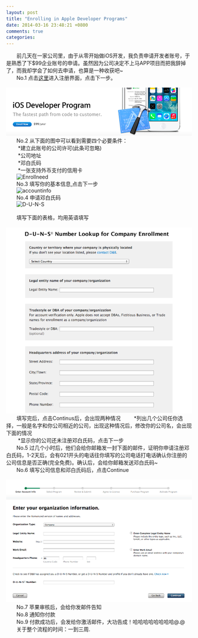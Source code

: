 ```yaml
---
layout: post
title: "Enrolling in Apple Developer Programs"
date: 2014-03-16 23:48:21 +0800
comments: true
categories: 
---  
```


&emsp;&emsp;前几天在一家公司里，由于从零开始做iOS开发，我负责申请开发者账号，于是熟悉了下$99企业账号的申请。虽然因为公司决定不上马APP项目而把我辞掉了，而我却学会了如何去申请，也算是一种收获吧~  
&emsp;&emsp;No.1 点击[这里](https://developer.apple.com/programs/ios/)进入注册界面，点击下一步。   
&emsp;&emsp;![Enroll](/images/enroll.png)  
&emsp;&emsp;No.2 从下面的图中可以看到需要四个必要条件：  
&emsp;&emsp; *建立此账号的公司许可(此条可忽略)    
&emsp;&emsp; *公司地址  
&emsp;&emsp; *邓白氏码  
&emsp;&emsp; *一张支持外币支付的信用卡  
&emsp;&emsp;![Enrollneed](/iamges/enrollneed.png)    
&emsp;&emsp;No.3 填写你的基本信息,点击下一步    
&emsp;&emsp;![accountinfo](/iamges/accountinfo.png)  
&emsp;&emsp;No.4 申请邓白氏码  
&emsp;&emsp;![D-U-N-S](/iamges/dnus.png)  
&emsp;&emsp;  
&emsp;&emsp;填写下面的表格，均用英语填写  
&emsp;&emsp;![DUNSinfo](/images/dunsinfo.png)  
&emsp;&emsp;填写完后，点击Continus后，会出现两种情况
&emsp;&emsp; *列出几个公司任你选择，一般是名字和你公司相近的公司，出现这种情况后，修改你的公司名，会出现下面的情况  
&emsp;&emsp; *显示你的公司还未注册邓白氏码，点击下一步  
&emsp;&emsp;No.5 过几个小时后，他们会给你邮箱发一封下面的邮件，证明你申请注册邓白氏码，1-2天后，会有021开头的电话往你填写的公司电话打电话确认你注册的公司信息是否正确(完全免费)。确认后，会给你邮箱发送邓白氏码~  
&emsp;&emsp;No.6 填写公司信息和邓白氏码后，点击Continue  
&emsp;&emsp;![orgainfo](/images/orgainfo.png)  
&emsp;&emsp;No.7 苹果审核后，会给你发邮件告知  
&emsp;&emsp;No.8 通知你付款  
&emsp;&emsp;No.9 付款成功后，会发给你激活邮件，大功告成！哈哈哈哈哈哈哈哈@.@   
&emsp;&emsp;关于整个流程的时间：一到三周.    




